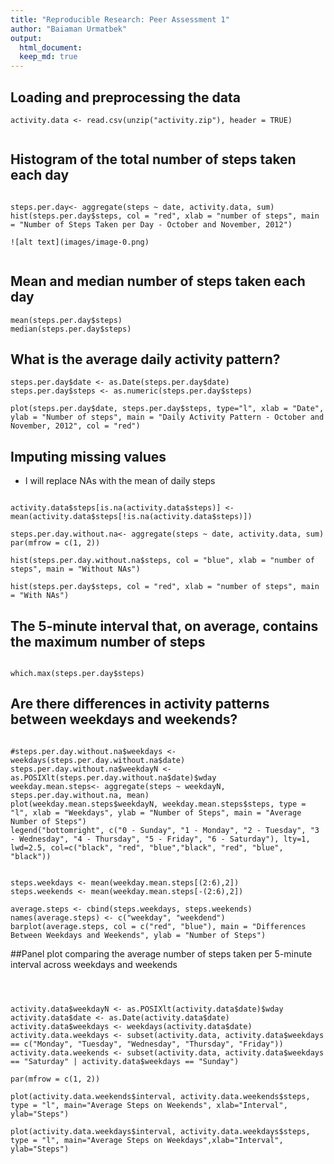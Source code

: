 ```yaml
---
title: "Reproducible Research: Peer Assessment 1"
author: "Baiaman Urmatbek"
output: 
  html_document:
  keep_md: true
---
```



## Loading and preprocessing the data
```{r}
activity.data <- read.csv(unzip("activity.zip"), header = TRUE)


```

## Histogram of the total number of steps taken each day

```{r}

steps.per.day<- aggregate(steps ~ date, activity.data, sum)
hist(steps.per.day$steps, col = "red", xlab = "number of steps", main = "Number of Steps Taken per Day - October and November, 2012")

![alt text](images/image-0.png)


```


## Mean and median number of steps taken each day

```{r}
mean(steps.per.day$steps)
median(steps.per.day$steps)
```


## What is the average daily activity pattern?
```{r}
steps.per.day$date <- as.Date(steps.per.day$date)
steps.per.day$steps <- as.numeric(steps.per.day$steps)

plot(steps.per.day$date, steps.per.day$steps, type="l", xlab = "Date", ylab = "Number of steps", main = "Daily Activity Pattern - October and November, 2012", col = "red")

```


## Imputing missing values

* I will replace NAs with the mean of daily steps

```{r}

activity.data$steps[is.na(activity.data$steps)] <- mean(activity.data$steps[!is.na(activity.data$steps)])

steps.per.day.without.na<- aggregate(steps ~ date, activity.data, sum)
par(mfrow = c(1, 2))

hist(steps.per.day.without.na$steps, col = "blue", xlab = "number of steps", main = "Without NAs")

hist(steps.per.day$steps, col = "red", xlab = "number of steps", main = "With NAs")

```

## The 5-minute interval that, on average, contains the maximum number of steps

```{r}

which.max(steps.per.day$steps)

```



## Are there differences in activity patterns between weekdays and weekends?

```{r}

#steps.per.day.without.na$weekdays <- weekdays(steps.per.day.without.na$date)
steps.per.day.without.na$weekdayN <- as.POSIXlt(steps.per.day.without.na$date)$wday
weekday.mean.steps<- aggregate(steps ~ weekdayN, steps.per.day.without.na, mean)
plot(weekday.mean.steps$weekdayN, weekday.mean.steps$steps, type = "l", xlab = "Weekdays", ylab = "Number of Steps", main = "Average Number of Steps")
legend("bottomright", c("0 - Sunday", "1 - Monday", "2 - Tuesday", "3 - Wednesday", "4 - Thursday", "5 - Friday", "6 - Saturday"), lty=1, lwd=2.5, col=c("black", "red", "blue","black", "red", "blue", "black"))

```

```{r}

steps.weekdays <- mean(weekday.mean.steps[(2:6),2])
steps.weekends <- mean(weekday.mean.steps[-(2:6),2])

average.steps <- cbind(steps.weekdays, steps.weekends)
names(average.steps) <- c("weekday", "weekdend")
barplot(average.steps, col = c("red", "blue"), main = "Differences Between Weekdays and Weekends", ylab = "Number of Steps") 

```

##Panel plot comparing the average number of steps taken per 5-minute interval across weekdays and weekends

```{r}



activity.data$weekdayN <- as.POSIXlt(activity.data$date)$wday
activity.data$date <- as.Date(activity.data$date)
activity.data$weekdays <- weekdays(activity.data$date)
activity.data.weekdays <- subset(activity.data, activity.data$weekdays == c("Monday", "Tuesday", "Wednesday", "Thursday", "Friday"))
activity.data.weekends <- subset(activity.data, activity.data$weekdays == "Saturday" | activity.data$weekdays == "Sunday")

par(mfrow = c(1, 2))

plot(activity.data.weekends$interval, activity.data.weekends$steps, type = "l", main="Average Steps on Weekends", xlab="Interval", ylab="Steps")

plot(activity.data.weekdays$interval, activity.data.weekdays$steps, type = "l", main="Average Steps on Weekdays",xlab="Interval", ylab="Steps")

```


